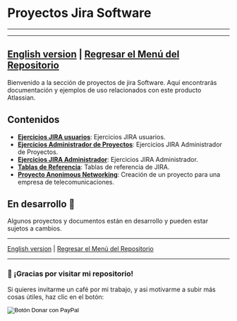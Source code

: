 # Proyectos Jira Software
---

---
[English version](./) | [Regresar el Menú del Repositorio](../README.md)
---

Bienvenido a la sección de proyectos de jira Software. Aquí encontrarás documentación y ejemplos de uso relacionados con este producto Atlassian.

## Contenidos

- **[Ejercicios JIRA usuarios](./Usuarios%20JIRA/)**: Ejercicios JIRA usuarios.
- **[Ejercicios Administrador de Proyectos](./Project%20Administrator/)**: Ejercicios JIRA Administrador de Proyectos.
- **[Ejercicios JIRA Administrador](./Administrador%20JIRA/)**: Ejercicios JIRA Administrador.
- **[Tablas de Referencia](./Tablas/)**: Tablas de referencia de JIRA.
- **[Proyecto Anonimous Networking](./Anonymous%20Networking%20Inc/)**: Creación de un proyecto para una empresa de telecomunicaciones.


## En desarrollo 🚧

Algunos proyectos y documentos están en desarrollo y pueden estar sujetos a cambios.

---

[English version](README-es.md) | [Regresar el Menú del Repositorio](../README.md)

---

### 🙏 ¡Gracias por visitar mi repositorio!

Si quieres invitarme un café por mi trabajo, y asi motivarme a subir más cosas útiles, haz clic en el botón:

<form action="https://www.paypal.com/donate" method="post" target="_blank">
  <!-- Tu hosted_button_id generado en PayPal -->
  <input type="hidden" name="hosted_button_id" value="8CBQUB38L9ESN" />
  
  <!-- Imagen oficial de botón de PayPal Donar -->
  <input type="image" 
         src="https://www.paypalobjects.com/es_ES/ES/i/btn/btn_donateCC_LG.gif" 
         border="0" name="submit" 
         title="PayPal - The safer, easier way to pay online!" 
         alt="Botón Donar con PayPal" />
         
  <!-- Pixel de seguimiento (monitoreo) de PayPal -->
  <img alt="" border="0" 
       src="https://www.paypal.com/es_ES/i/scr/pixel.gif" 
       width="1" height="1" />
</form>